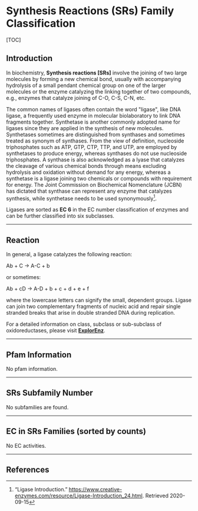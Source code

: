 # Synthesis Reactions (SRs) Family Classification

[TOC]

## Introduction

In biochemistry, **Synthesis reactions [SRs]** involve the joining of two large molecules by forming a new chemical bond, usually with accompanying hydrolysis of a small pendant chemical group on one of the larger molecules or the enzyme catalyzing the linking together of two compounds, e.g., enzymes that catalyze joining of C-O, C-S, C-N, etc. 

The common names of ligases often contain the word "ligase", like DNA ligase, a frequently used enzyme in molecular biolaboratory to link DNA fragments together. Synthetase is another commonly adopted name for ligases since they are applied in the synthesis of new molecules. Synthetases sometimes are distinguished from synthases and sometimes treated as synonym of synthases. From the view of definition, nucleoside triphosphates such as ATP, GTP, CTP, TTP, and UTP, are employed by synthetases to produce energy, whereas synthases do not use nucleoside triphosphates. A synthase is also acknowledged as a lyase that catalyzes the cleavage of various chemical bonds through means excluding hydrolysis and oxidation without demand for any energy, whereas a synthetase is a ligase joining two chemicals or compounds with requirement for energy. The Joint Commission on Biochemical Nomenclature (JCBN) has dictated that synthase can represent any enzyme that catalyzes synthesis, while synthetase needs to be used synonymously[^1].

Ligases are sorted as **EC 6** in the EC number classification of enzymes and can be further classified into six subclasses.

---

## Reaction

In general, a ligase catalyzes the following reaction:

Ab + C &rarr; A-C + b

or sometimes:

Ab + cD &rarr; A-D + b + c + d + e + f 

where the lowercase letters can signify the small, dependent groups. Ligase can join two complementary fragments of nucleic acid and repair single stranded breaks that arise in double stranded DNA during replication.

For a detailed  information on class, subclass or sub-subclass of oxidoreductases, please visit [**ExplorEnz**](https://www.enzyme-database.org/class.php).

---

## Pfam Information

No pfam information.

---

## SRs Subfamily Number

No subfamilies are found.

---

## EC in SRs Families (sorted by counts)

No EC activities.

---

## References
[^1]:“Ligase Introduction.” https://www.creative-enzymes.com/resource/Ligase-Introduction_24.html. Retrieved 2020-09-15




